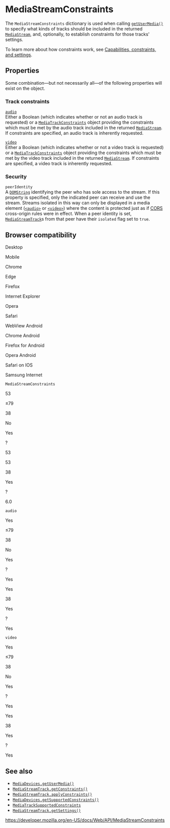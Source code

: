 MediaStreamConstraints
======================

The `MediaStreamConstraints` dictionary is used when calling [`getUserMedia()`](mediadevices/getusermedia) to specify what kinds of tracks should be included in the returned [`MediaStream`](mediastream), and, optionally, to establish constraints for those tracks' settings.

To learn more about how constraints work, see [Capabilities, constraints, and settings](media_streams_api/constraints).

Properties
----------

Some combination—but not necessarily all—of the following properties will exist on the object.

### Track constraints

[`audio`](mediastreamconstraints/audio)  
Either a Boolean (which indicates whether or not an audio track is requested) or a [`MediaTrackConstraints`](mediatrackconstraints) object providing the constraints which must be met by the audio track included in the returned [`MediaStream`](mediastream). If constraints are specified, an audio track is inherently requested.

[`video`](mediastreamconstraints/video)  
Either a Boolean (which indicates whether or not a video track is requested) or a [`MediaTrackConstraints`](mediatrackconstraints) object providing the constraints which must be met by the video track included in the returned [`MediaStream`](mediastream). If constraints are specified, a video track is inherently requested.

### Security

<span class="page-not-created">`peerIdentity`</span>  
A [`DOMString`](domstring) identifying the peer who has sole access to the stream. If this property is specified, only the indicated peer can receive and use the stream. Streams isolated in this way can only be displayed in a media element ([`<audio>`](https://developer.mozilla.org/en-US/docs/Web/HTML/Element/audio) or [`<video>`](https://developer.mozilla.org/en-US/docs/Web/HTML/Element/video)) where the content is protected just as if [CORS](https://developer.mozilla.org/en-US/docs/Glossary/CORS) cross-origin rules were in effect. When a peer identity is set, [`MediaStreamTrack`](mediastreamtrack)s from that peer have their <span class="page-not-created">`isolated`</span> flag set to `true`.

Browser compatibility
---------------------

Desktop

Mobile

Chrome

Edge

Firefox

Internet Explorer

Opera

Safari

WebView Android

Chrome Android

Firefox for Android

Opera Android

Safari on IOS

Samsung Internet

`MediaStreamConstraints`

53

≤79

38

No

Yes

?

53

53

38

Yes

?

6.0

`audio`

Yes

≤79

38

No

Yes

?

Yes

Yes

38

Yes

?

Yes

`video`

Yes

≤79

38

No

Yes

?

Yes

Yes

38

Yes

?

Yes

See also
--------

-   [`MediaDevices.getUserMedia()`](mediadevices/getusermedia)
-   [`MediaStreamTrack.getConstraints()`](mediastreamtrack/getconstraints)
-   [`MediaStreamTrack.applyConstraints()`](mediastreamtrack/applyconstraints)
-   [`MediaDevices.getSupportedConstraints()`](mediadevices/getsupportedconstraints)
-   [`MediaTrackSupportedConstraints`](mediatracksupportedconstraints)
-   [`MediaStreamTrack.getSettings()`](mediastreamtrack/getsettings)

<a href="https://developer.mozilla.org/en-US/docs/Web/API/MediaStreamConstraints" class="_attribution-link">https://developer.mozilla.org/en-US/docs/Web/API/MediaStreamConstraints</a>
